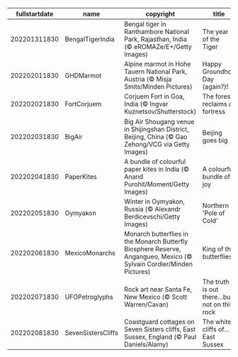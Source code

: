 |fullstartdate|name|copyright|title|image|
|--|--|--|--|--|
202201311830|BengalTigerIndia|Bengal tiger in Ranthambore National Park, Rajasthan, India (© eROMAZe/E+/Getty Images)|The year of the Tiger|![](/en-IN/2022/02/202201311830BengalTigerIndia.jpg)|
202202011830|GHDMarmot|Alpine marmot in Hohe Tauern National Park, Austria (© Misja Smits/Minden Pictures)|Happy Groundhog Day (again?)!|![](/en-IN/2022/02/202202011830GHDMarmot.jpg)|
202202021830|FortCorjuem|Corjuem Fort in Goa, India (© Ingvar Kuznetsov/Shutterstock)|The forest reclaims a fortress|![](/en-IN/2022/02/202202021830FortCorjuem.jpg)|
202202031830|BigAir|Big Air Shougang venue in Shijingshan District, Beijing, China (© Gao Zehong/VCG via Getty Images)|Beijing goes big|![](/en-IN/2022/02/202202031830BigAir.jpg)|
202202041830|PaperKites|A bundle of colourful paper kites in India (© Anand Purohit/Moment/Getty Images)|A colourful bundle of joy|![](/en-IN/2022/02/202202041830PaperKites.jpg)|
202202051830|Oymyakon|Winter in Oymyakon, Russia (© Alexandr Berdicevschi/Getty Images)|Northern 'Pole of Cold'|![](/en-IN/2022/02/202202051830Oymyakon.jpg)|
202202061830|MexicoMonarchs|Monarch butterflies in the Monarch Butterfly Biosphere Reserve, Angangueo, Mexico (© Sylvain Cordier/Minden Pictures)|King of the butterflies|![](/en-IN/2022/02/202202061830MexicoMonarchs.jpg)|
202202071830|UFOPetroglyphs|Rock art near Santa Fe, New Mexico (© Scott Warren/Cavan)|The truth is out there…but not on this rock|![](/en-IN/2022/02/202202071830UFOPetroglyphs.jpg)|
202202081830|SevenSistersCliffs|Coastguard cottages on Seven Sisters cliffs, East Sussex, England (© Paul Daniels/Alamy)|The white cliffs of... East Sussex|![](/en-IN/2022/02/202202081830SevenSistersCliffs.jpg)|
